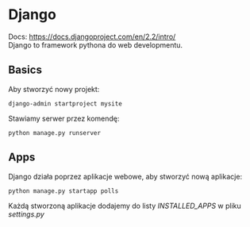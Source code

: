 # Django
Docs: https://docs.djangoproject.com/en/2.2/intro/  
Django to framework pythona do web developmentu.

## Basics

Aby stworzyć nowy projekt:
```
django-admin startproject mysite
```
Stawiamy serwer przez komendę:
```
python manage.py runserver
```

## Apps
Django działa poprzez aplikacje webowe, aby stworzyć nową aplikacje:
```
python manage.py startapp polls
```
Każdą stworzoną aplikacje dodajemy do listy *INSTALLED_APPS* w pliku *settings.py*
